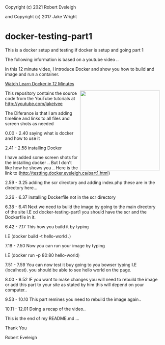 Copyright (c) 2021 Robert Eveleigh

and Copyright (c) 2017 Jake Wright

# docker-testing-part1

This is a docker setup and testing if docker is setup and going part 1

The following  information is based on a youtube video ..

In this 12 minute video, I introduce Docker and show you how to build and image and run a container.

[Watch Learn Docker in 12 Minutes](https://youtu.be/YFl2mCHdv24)

<img align="right" src="http://i.giphy.com/QHE5gWI0QjqF2.gif" width="260 "/>

This repository contains the source code from the YouTube tutorials at http://youtube.com/jaketvee

The Diferance is that I am adding timeline and links to all files and screen shots as needed

0.00 - 2.40     saying what is docker and how to use it

2.41 - 2.58     installing Docker

I have added some screen shots for the installing docker ..
But I don't like how he shows you ..
Here is the link to  (http://testting.docker.eveleigh.ca/part1.html)

2.59 - 3.25     adding the scr directory and adding index.php these are in the directory here...

3.26 - 6.37     installing Dockerfile not in the scr directory

6.38 - 6.41     Next we need to build the image by going to the main directory of the site I.E cd docker-testing-part1 you should have the scr and the Dockerfile in it.

6.42 - 7.17     This how you  build it by typing 

I.E (docker build -t hello-world .)

7.18 - 7.50     Now you can run your image by typing

I.E (docker run -p 80:80 hello-world)

7.51 - 7.59     You can now test it buy going to you bowser typing I.E (localhost). you should be able to see hello world on the page.

8.00 - 9.52     IF you want to make changes you will need to rebuild the image or add this part to your site as stated by him this will depend on your computer..

9.53 - 10.10    This part remines you need to rebuild the image again..

10.11 - 12.01   Doing a recap of the video..

This is the end of my README.md   ...

Thank You

Robert Eveleigh
